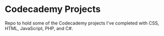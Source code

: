# Codecademy Projects

Repo to hold some of the Codecademy projects I've completed with CSS, HTML, JavaScript, PHP, and C#.